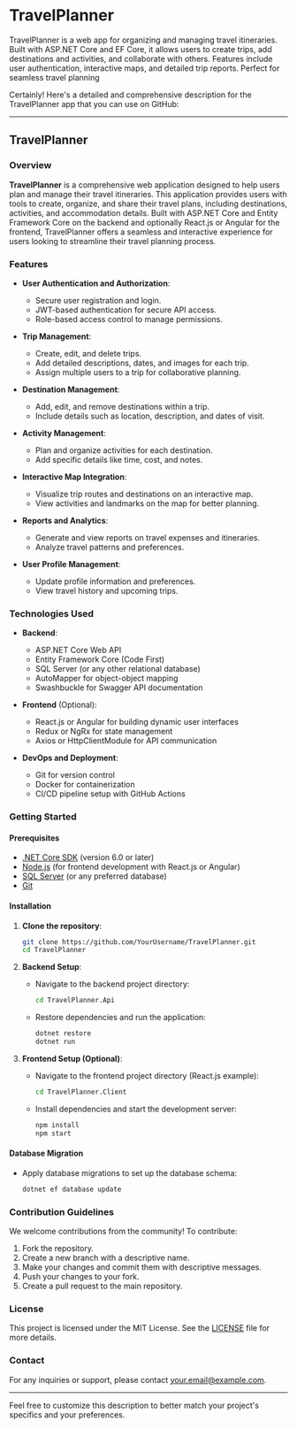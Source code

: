 # TravelPlanner
TravelPlanner is a web app for organizing and managing travel itineraries. Built with ASP.NET Core and EF Core, it allows users to create trips, add destinations and activities, and collaborate with others. Features include user authentication, interactive maps, and detailed trip reports. Perfect for seamless travel planning

Certainly! Here's a detailed and comprehensive description for the TravelPlanner app that you can use on GitHub:

---

## TravelPlanner

### Overview

**TravelPlanner** is a comprehensive web application designed to help users plan and manage their travel itineraries. This application provides users with tools to create, organize, and share their travel plans, including destinations, activities, and accommodation details. Built with ASP.NET Core and Entity Framework Core on the backend and optionally React.js or Angular for the frontend, TravelPlanner offers a seamless and interactive experience for users looking to streamline their travel planning process.

### Features

- **User Authentication and Authorization**:
  - Secure user registration and login.
  - JWT-based authentication for secure API access.
  - Role-based access control to manage permissions.

- **Trip Management**:
  - Create, edit, and delete trips.
  - Add detailed descriptions, dates, and images for each trip.
  - Assign multiple users to a trip for collaborative planning.

- **Destination Management**:
  - Add, edit, and remove destinations within a trip.
  - Include details such as location, description, and dates of visit.

- **Activity Management**:
  - Plan and organize activities for each destination.
  - Add specific details like time, cost, and notes.

- **Interactive Map Integration**:
  - Visualize trip routes and destinations on an interactive map.
  - View activities and landmarks on the map for better planning.

- **Reports and Analytics**:
  - Generate and view reports on travel expenses and itineraries.
  - Analyze travel patterns and preferences.

- **User Profile Management**:
  - Update profile information and preferences.
  - View travel history and upcoming trips.

### Technologies Used

- **Backend**:
  - ASP.NET Core Web API
  - Entity Framework Core (Code First)
  - SQL Server (or any other relational database)
  - AutoMapper for object-object mapping
  - Swashbuckle for Swagger API documentation

- **Frontend** (Optional):
  - React.js or Angular for building dynamic user interfaces
  - Redux or NgRx for state management
  - Axios or HttpClientModule for API communication

- **DevOps and Deployment**:
  - Git for version control
  - Docker for containerization
  - CI/CD pipeline setup with GitHub Actions

### Getting Started

#### Prerequisites

- [.NET Core SDK](https://dotnet.microsoft.com/download) (version 6.0 or later)
- [Node.js](https://nodejs.org/) (for frontend development with React.js or Angular)
- [SQL Server](https://www.microsoft.com/en-us/sql-server/sql-server-downloads) (or any preferred database)
- [Git](https://git-scm.com/)

#### Installation

1. **Clone the repository**:
   ```sh
   git clone https://github.com/YourUsername/TravelPlanner.git
   cd TravelPlanner
   ```

2. **Backend Setup**:
   - Navigate to the backend project directory:
     ```sh
     cd TravelPlanner.Api
     ```
   - Restore dependencies and run the application:
     ```sh
     dotnet restore
     dotnet run
     ```

3. **Frontend Setup (Optional)**:
   - Navigate to the frontend project directory (React.js example):
     ```sh
     cd TravelPlanner.Client
     ```
   - Install dependencies and start the development server:
     ```sh
     npm install
     npm start
     ```

#### Database Migration

- Apply database migrations to set up the database schema:
  ```sh
  dotnet ef database update
  ```

### Contribution Guidelines

We welcome contributions from the community! To contribute:

1. Fork the repository.
2. Create a new branch with a descriptive name.
3. Make your changes and commit them with descriptive messages.
4. Push your changes to your fork.
5. Create a pull request to the main repository.

### License

This project is licensed under the MIT License. See the [LICENSE](LICENSE) file for more details.

### Contact

For any inquiries or support, please contact [your.email@example.com](mailto:your.email@example.com).

---

Feel free to customize this description to better match your project's specifics and your preferences.
